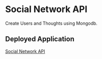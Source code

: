 # Social Network API
Create Users and Thoughts using Mongodb.
## Deployed Application 

[Social Network API](https://drive.google.com/file/d/1YHqmXB6IvWJMzl0ZM-8boe4h_Nt7bC6o/view?usp=sharing)<br />


